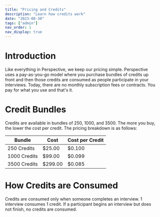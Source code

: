 ```yaml
---
title: "Pricing and Credits"
description: "Learn how credits work"
date: "2023-08-30"
tags: ["admin"]
nav_order: 1
nav_display: true
---
```


# Introduction

Like everything in Perspective, we keep our pricing simple. Perspective uses a pay-as-you-go model where you purchase bundles of credits up front and then those credits are consumed as people participate in your interviews. Today, there are no monthly subscription fees or contracts. You pay for what you use and that's it.

# Credit Bundles

Credits are available in bundles of 250, 1000, and 3500. The more you buy, the lower the cost per credit. The pricing breakdown is as follows:

| Bundle | Cost | Cost per Credit |
| ------ | ---- | --------------- |
| 250 Credits | $25.00 | $0.100 |
| 1000 Credits | $99.00 | $0.099 |
| 3500 Credits | $299.00 | $0.085 |

# How Credits are Consumed

Credits are consumed only when someone completes an interview. 1 interview consumes 1 credit. If a participant begins an interview but does not finish, no credits are consumed.